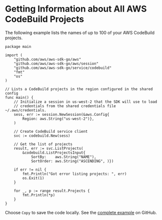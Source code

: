 # Getting Information about All AWS CodeBuild Projects<a name="cb-example-list-projects"></a>

The following example lists the names of up to 100 of your AWS CodeBuild projects\.

```
package main

import (
    "github.com/aws/aws-sdk-go/aws"
    "github.com/aws/aws-sdk-go/aws/session"
    "github.com/aws/aws-sdk-go/service/codebuild"
    "fmt"
    "os"
)

// Lists a CodeBuild projects in the region configured in the shared config
func main() {
    // Initialize a session in us-west-2 that the SDK will use to load
    // credentials from the shared credentials file ~/.aws/credentials.
    sess, err := session.NewSession(&aws.Config{
        Region: aws.String("us-west-2")},
    )

    // Create CodeBuild service client
    svc := codebuild.New(sess)

    // Get the list of projects
    result, err := svc.ListProjects(
        &codebuild.ListProjectsInput{
            SortBy:    aws.String("NAME"),
            SortOrder: aws.String("ASCENDING", )})

    if err != nil {
        fmt.Println("Got error listing projects: ", err)
        os.Exit(1)
    }

    for _, p := range result.Projects {
        fmt.Println(*p)
    }
}
```

Choose `Copy` to save the code locally\. See the [complete example](https://github.com/awsdocs/aws-doc-sdk-examples/blob/main/go/example_code/codebuild/cb_list_projects.go) on GitHub\.